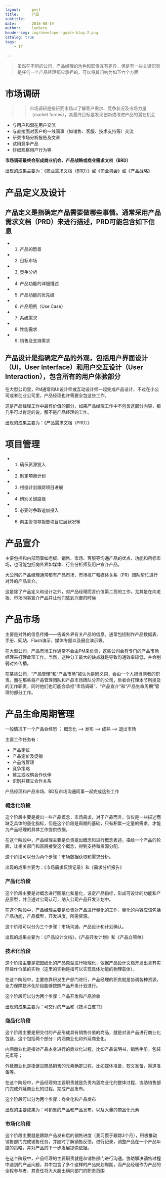 ```yaml
---
layout:     post
title:      产品
subtitle:   
date:       2016-08-19
author:     lanbery
header-img: img/developer-guide-blog-2.png
catalog: true
tags:
    - IT
    
---
```

> 虽然在不同的公司，产品经理的角色和职责互有差异，但是有一些关键职责是任何一个产品经理都应承担的。可以将其归纳为如下六个方面
 
# 市场调研

>> 市场调研是指研究市场以了解客户需求、竞争状况及市场力量（market forces），其最终目标是发现创新或改进产品的潜在机会

- 与用户和潜在用户交流
- 与直接面对客户的一线同事（如销售、客服、技术支持等）交流
- 研究市场分析报告及文章
- 试用竞争产品
- 仔细观察用户行为等
  
**市场调研最终会形成商业机会、产品战略或商业需求文档（BRD）**

出现的成果主要为：《商业需求文档（BRD）》或《商业机会》或《产品战略》

# 产品定义及设计

## 产品定义是指确定产品需要做哪些事情。通常采用产品需求文档（PRD）来进行描述，PRD可能包含如下信息

- 1. 产品的愿景
- 2. 目标市场
- 3. 竞争分析
- 4. 产品功能的详细描述
- 5. 产品功能的优先级
- 6. 产品用例（Use Case）
- 7. 系统需求
- 8. 性能需求
- 9. 销售及支持需求

##  产品设计是指确定产品的外观，包括用户界面设计（UI，User Interface）和用户交互设计（User Interaction），包含所有的用户体验部分

在大型公司里，PM通常和UI设计师或互动设计师一起完成产品设计，不过在小公司或者创业公司里，产品经理也许需要全包这些工作。

这是产品经理工作中最有价值的部分，如果产品经理工作中不包含这部分内容，那几乎可以肯定的说，那不是产品经理的工作。

出现的成果主要为：《产品需求文档（PRD）》

# 项目管理

- 1) 确保资源投入
- 2) 制定项目计划
- 3) 根据计划跟踪项目进展
- 4) 辨别关键路径
- 5) 必要时争取追加投入
- 6) 向主管领导报告项目进展状况等

# 产品宣介

主要包括和内部同事如老板、销售、市场、客服等沟通产品的优点、功能和目标市场，也可能包括向外界如媒体、行业分析师及用户宣介产品。

大公司的产品经理通常都有产品市场、市场推广和媒体关系（PR）团队帮忙进行对外的产品宣介。

这是除了产品定义和设计之外，对产品经理而言价值第二高的工作，尤其是在向老板、市场同事宣介产品并让他们感到兴奋的时候

# 产品市场

主要是对外的信息传播——告诉外界有关产品的信息。通常包括制作产品数据表、手册、网站、Flash演示、媒体专题以及展会演示等。

在大型公司，产品市场工作通常不会由PM来负责，这些公司会有专门的产品市场经理来打理此项工作。当然，这种分工最大的缺点就是导致沟通效率较低，并会削弱对外传播。

在某些公司，“产品管理”和“产品市场”被认为是同义词，会由一个人担当两者的职责。而在那些将产品管理团队和产品市场团队分开的公司，后者会打理本节所提及的工作职责，同时他们也可能会承担“市场调研”、“产品宣介”和“产品生命周期”管理的部分工作。

# 产品生命周期管理

一般情况下一个产品会经历 ： 概念化 --> 发布 --> 成熟 --> 退出市场

主要工作任务有：

- 产品定位
- 产品定价及促销
- 产品线管理
- 竞争策略
- 建立或收购合作伙伴
- 识别并建立合作关系

产品经理和产品市场、BD及市场沟通同事一起完成这些工作

### 概念化阶段

这个阶段主要是提出一些产品概念，市场需求，对于产品而言，仅仅是一些描述而缺乏具体的量化指标，但是这个阶段是周期的基础，只有积累一定量的需求，才能为产品经理的具体工作提供依据。

在这个阶段中，产品经理主要是负责提出概念和进行概念表述，描绘一个产品的轮廓，让相关部门和高层接受这个概念，得到支持和资源分配。

这个阶段可以分为两个步骤：市场数据获取和需求分析。

出现的成果主要为：《市场需求反馈记录》和《需求分析报告》

### 产品化阶段

这个阶段主要是对概念进行图纸化和量化，设定产品指标，形成可设计的功能和产品原型，并且通过公司认可，纳入公司产品开发计划中。

在这个阶段中，产品经理主要是负责对产品进行量化的工作，量化的内容应该包括产品功能，产品模型，开发进度，所需资源。

这个阶段可以分为三个步骤：市场沟通，产品设计和计划确认。

出现的成果主要为：《产品设计文档》，《产品开发计划》和《产品立项单》

### 技术化阶段

这个阶段主要是把图纸化的产品原型进行物理化，依据产品设计文档开发出具有实际操作价值的实物（这里的实物是指可以实现具体功能的物理载体）。

在这个阶段中，主要依靠研发生产部门进行，产品经理的职责就是协调各种资源，全力保障技术化阶段能够按照产品开发计划进行。

这个阶段可以分为两个步骤：产品开发和产品验收

出现的成果主要为：可交付的产品和《技术白皮书》

### 商品化阶段

这个阶段主要是把交付的产品形成具有销售价值的商品，就是对该产品进行商业化包装，这个包括两个部分：内涵商业化和外延商业化。

内涵商业化是指对产品本身进行的商业化过程，比如产品说明书，销售手册，包装元素等；

外延商业化是指促进商品销售的元素确定过程，比如媒体准备，软文准备，渠道准备等。

在这个阶段中，产品经理的主要职责就是负责内涵商业化的整体过程，协助销售部门完成外延商业化的过程，完成产品发布。

这个阶段可以分为两个步骤：商业化和产品发布

出现的主要成果为：可销售的产品和产品发布，以及大量的商品化元素

### 市场化阶段

这个阶段主要就是跟踪产品发布后的销售进度（我习惯于跟踪3个月），积极推动销售部门完成销售任务，并随时了解销售反馈，进行记录，调整产品在一个产品年度的策略，并对产品的下一步发展提供依据。

在这个阶段中，产品经理的主要职责就是和销售部门进行沟通，协助解决销售过程中遇到的产品问题，其中包含了多个这样的产品规划周期，而产品经理作为产品的全程参与者，其责任将大大超出横向部门的职责范围